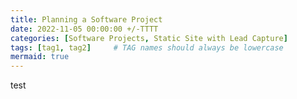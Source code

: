 ```yaml
---
title: Planning a Software Project
date: 2022-11-05 00:00:00 +/-TTTT
categories: [Software Projects, Static Site with Lead Capture]
tags: [tag1, tag2]     # TAG names should always be lowercase
mermaid: true
---
```


test